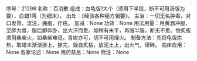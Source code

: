 序号：21298
名称：百消散
组成：血龟版1大个（须用下半段，断不可用汤版为要），白蜡1两（为细末）。
出处：《经验各种秘方辑要》。
主治：一切无名肿毒，对口发背，流注，痈疽，疔疮。
加减：None
功效：None
用法用量：用黄酒冲服，至醉为度，服后即仰卧，出大汗而愈。如稍有未平，再服半服，断无不愈。惟炙版须用桑柴火，如桑柴难觅，青炭亦可，切不可用煤火。
制备方法：先将龟版烘热，取蜡末渐渐掺上，掺完，版自炙枯，放泥土上，出火气，研碎。
临床应用：None
各家论述：None
用药禁忌：None
附注：None

